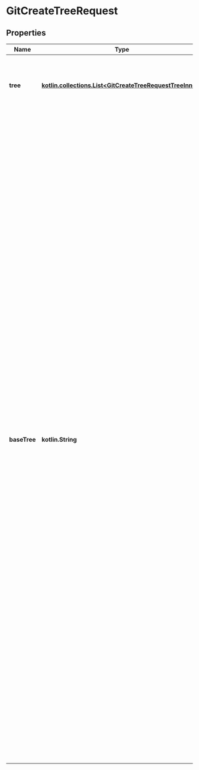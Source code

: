 
# GitCreateTreeRequest

## Properties
Name | Type | Description | Notes
------------ | ------------- | ------------- | -------------
**tree** | [**kotlin.collections.List&lt;GitCreateTreeRequestTreeInner&gt;**](GitCreateTreeRequestTreeInner.md) | Objects (of &#x60;path&#x60;, &#x60;mode&#x60;, &#x60;type&#x60;, and &#x60;sha&#x60;) specifying a tree structure. | 
**baseTree** | **kotlin.String** | The SHA1 of an existing Git tree object which will be used as the base for the new tree. If provided, a new Git tree object will be created from entries in the Git tree object pointed to by &#x60;base_tree&#x60; and entries defined in the &#x60;tree&#x60; parameter. Entries defined in the &#x60;tree&#x60; parameter will overwrite items from &#x60;base_tree&#x60; with the same &#x60;path&#x60;. If you&#39;re creating new changes on a branch, then normally you&#39;d set &#x60;base_tree&#x60; to the SHA1 of the Git tree object of the current latest commit on the branch you&#39;re working on. If not provided, GitHub will create a new Git tree object from only the entries defined in the &#x60;tree&#x60; parameter. If you create a new commit pointing to such a tree, then all files which were a part of the parent commit&#39;s tree and were not defined in the &#x60;tree&#x60; parameter will be listed as deleted by the new commit.  |  [optional]



